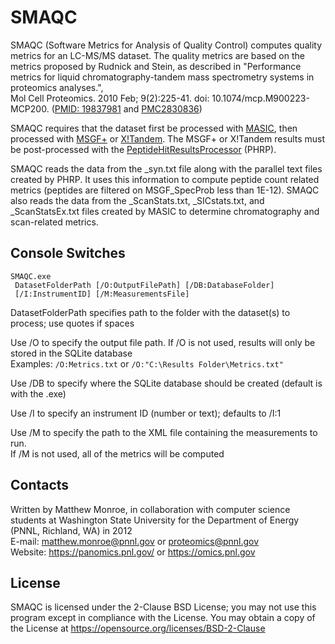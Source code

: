 SMAQC
=====

SMAQC (Software Metrics for Analysis of Quality Control) computes quality metrics 
for an LC-MS/MS dataset. The quality metrics are based on the metrics proposed 
by Rudnick and Stein, as described in "Performance metrics for liquid 
chromatography-tandem mass spectrometry systems in proteomics analyses.", \
Mol Cell Proteomics. 2010 Feb; 9(2):225-41. doi: 10.1074/mcp.M900223-MCP200.
([PMID: 19837981](https://www.ncbi.nlm.nih.gov/pubmed/?term=19837981) and [PMC2830836](https://www.ncbi.nlm.nih.gov/pmc/articles/PMC2830836/))

SMAQC requires that the dataset first be processed with [MASIC](https://github.com/PNNL-Comp-Mass-Spec/MASIC/releases), then processed with 
[MSGF+](https://github.com/MSGFPlus/msgfplus/releases) or [X!Tandem](https://www.thegpm.org/tandem/).
The MSGF+ or X!Tandem results must be post-processed with the [PeptideHitResultsProcessor](https://github.com/PNNL-Comp-Mass-Spec/PHRP) (PHRP).

SMAQC reads the data from the _syn.txt file along with the parallel
text files created by PHRP.  It uses this information to compute peptide
count related metrics (peptides are filtered on MSGF_SpecProb
less than 1E-12). SMAQC also reads the data from the _ScanStats.txt,
_SICstats.txt, and _ScanStatsEx.txt files created by MASIC
to determine chromatography and scan-related metrics.

## Console Switches

```
SMAQC.exe
 DatasetFolderPath [/O:OutputFilePath] [/DB:DatabaseFolder]
 [/I:InstrumentID] [/M:MeasurementsFile]
```

DatasetFolderPath specifies path to the folder with the dataset(s) to process; use quotes if spaces

Use /O to specify the output file path. If /O is not used, results will only be stored in the SQLite database\
Examples: `/O:Metrics.txt` or `/O:"C:\Results Folder\Metrics.txt"`

Use /DB to specify where the SQLite database should be created (default is with the .exe)

Use /I to specify an instrument ID (number or text); defaults to /I:1

Use /M to specify the path to the XML file containing the measurements to run.\
If /M is not used, all of the metrics will be computed


## Contacts

Written by Matthew Monroe, in collaboration with computer science students
at Washington State University for the Department of Energy (PNNL, Richland, WA) in 2012 \
E-mail: matthew.monroe@pnnl.gov or proteomics@pnnl.gov \
Website: https://panomics.pnl.gov/ or https://omics.pnl.gov

## License

SMAQC is licensed under the 2-Clause BSD License; 
you may not use this program except in compliance with the License.  You may obtain 
a copy of the License at https://opensource.org/licenses/BSD-2-Clause
